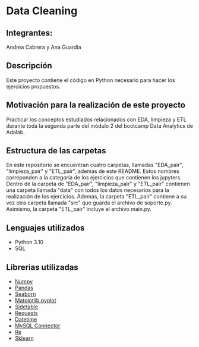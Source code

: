 # Data Cleaning
## Integrantes:
Andrea Cabrera y Ana Guardia

## Descripción
Este proyecto contiene el código en Python necesario para hacer los ejercicios propuestos.

## Motivación para la realización de este proyecto
Practicar los conceptos estudiados relacionados con EDA, limpieza y ETL durante toda la segunda parte del módulo 2 del bootcamp Data Analytics de Adalab.

## Estructura de las carpetas
En este repositorio se encuentran cuatro carpetas, llamadas "EDA_pair", "limpieza_pair" y "ETL_pair", además de este README. Estos nombres correponden a la categoría de los ejercicios que contienen los jupyters. Dentro de la carpeta de "EDA_pair", "limpieza_pair" y "ETL_pair" contienen una carpeta llamada "data" con todos los datos necesarios para la realización de los ejercicios. Además, la carpeta "ETL_pair" contiene a su vez otra carpeta llamada "src" que guarda el archivo de soporte.py. Asimismo, la carpeta "ETL_pair" incluye el archivo main.py.

## Lenguajes utilizados
- Python 3.10
- SQL

## Librerias utilizadas
* [Numpy](https://numpy.org/)
* [Pandas](https://pandas.pydata.org/)
* [Seaborn](https://seaborn.pydata.org/)
* [Matplotlib.pyplot](https://matplotlib.org/3.5.3/api/_as_gen/matplotlib.pyplot.html)
* [Sidetable](https://pypi.org/project/sidetable/)
* [Requests](https://pypi.org/project/requests/)
* [Datetime](https://docs.python.org/3/library/datetime.html)
* [MySQL Connector](https://dev.mysql.com/doc/connector-python/en/)
* [Re](https://docs.python.org/3.10/library/re.html)
* [Sklearn](https://scikit-learn.org/stable/)
